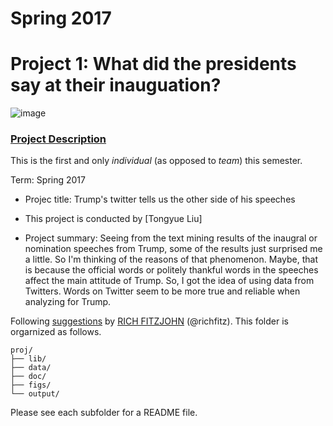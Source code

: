 # Spring 2017
# Project 1: What did the presidents say at their inauguation?

![image](figs/title.jpg)

### [Project Description](doc/)
This is the first and only *individual* (as opposed to *team*) this semester. 

Term: Spring 2017

+ Projec title: Trump's twitter tells us the other side of his speeches
+ This project is conducted by [Tongyue Liu]

+ Project summary: Seeing from the text mining results of the inaugral or nomination speeches from Trump, some of the results just surprised me a little. So I'm thinking of the reasons of that phenomenon. Maybe, that is because the official words or politely thankful words in the speeches affect the main attitude of Trump. 
So, I got the idea of using data from Twitters. Words on Twitter seem to be more true and reliable when analyzing for Trump.

Following [suggestions](http://nicercode.github.io/blog/2013-04-05-projects/) by [RICH FITZJOHN](http://nicercode.github.io/about/#Team) (@richfitz). This folder is orgarnized as follows.

```
proj/
├── lib/
├── data/
├── doc/
├── figs/
└── output/
```

Please see each subfolder for a README file.
